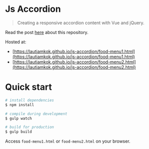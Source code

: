 Js Accordion
===========

> Creating a responsive accordion content with Vue and jQuery.

Read the post [here](https://www.codementor.io/lautiamkok/js-tips-creating-a-responsive-accordion-content-with-vue-and-jquery-ct8y41q4m) about this repository.

Hosted at:

* [https://lautiamkok.github.io/js-accordion/food-menu1.html](https://lautiamkok.github.io/js-accordion/food-menu1.html)
* [https://lautiamkok.github.io/js-accordion/food-menu2.html](https://lautiamkok.github.io/js-accordion/food-menu2.html)

Quick start
=============

``` bash
# install dependencies
$ npm install

# compile during development
$ gulp watch

# build for production
$ gulp build
```

Access `food-menu1.html` or `food-menu2.html` on your browser.
